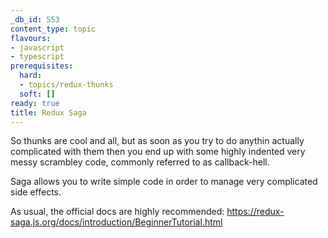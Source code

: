 ```yaml
---
_db_id: 553
content_type: topic
flavours:
- javascript
- typescript
prerequisites:
  hard:
  - topics/redux-thunks
  soft: []
ready: true
title: Redux Saga
---
```


So thunks are cool and all, but as soon as you try to do anythin actually complicated with them then you end up with some highly indented very messy scrambley code, commonly referred to as callback-hell.

Saga allows you to write simple code in order to manage very complicated side effects.

As usual, the official docs are highly recommended:
https://redux-saga.js.org/docs/introduction/BeginnerTutorial.html
